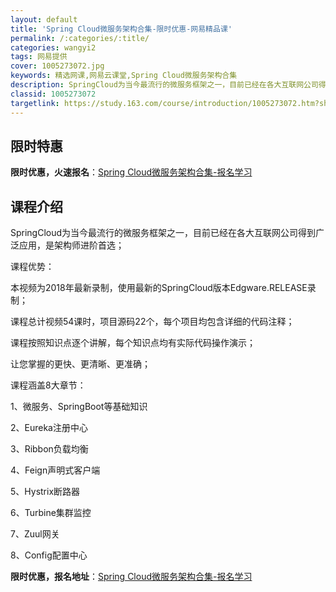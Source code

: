 ```yaml
---
layout: default
title: 'Spring Cloud微服务架构合集-限时优惠-网易精品课'
permalink: /:categories/:title/
categories: wangyi2
tags: 网易提供
cover: 1005273072.jpg
keywords: 精选网课,网易云课堂,Spring Cloud微服务架构合集
description: SpringCloud为当今最流行的微服务框架之一，目前已经在各大互联网公司得到广泛应用，是架构师进阶首选；课程优势：本
classid: 1005273072
targetlink: https://study.163.com/course/introduction/1005273072.htm?share=1&shareId=1025206652&utm_campaign=share&utm_medium=iphoneShare&utm_source=&utm_u=1025206652
---
```


## 限时特惠

**限时优惠，火速报名**：[Spring Cloud微服务架构合集-报名学习](https://study.163.com/course/introduction/1005273072.htm?share=1&shareId=1025206652&utm_campaign=share&utm_medium=iphoneShare&utm_source=&utm_u=1025206652)

## 课程介绍

SpringCloud为当今最流行的微服务框架之一，目前已经在各大互联网公司得到广泛应用，是架构师进阶首选；



课程优势：

本视频为2018年最新录制，使用最新的SpringCloud版本Edgware.RELEASE录制；

课程总计视频54课时，项目源码22个，每个项目均包含详细的代码注释；

课程按照知识点逐个讲解，每个知识点均有实际代码操作演示；

让您掌握的更快、更清晰、更准确；



课程涵盖8大章节：

1、微服务、SpringBoot等基础知识

2、Eureka注册中心

3、Ribbon负载均衡

4、Feign声明式客户端

5、Hystrix断路器

6、Turbine集群监控

7、Zuul网关

8、Config配置中心

**限时优惠，报名地址**：[Spring Cloud微服务架构合集-报名学习](https://study.163.com/course/introduction/1005273072.htm?share=1&shareId=1025206652&utm_campaign=share&utm_medium=iphoneShare&utm_source=&utm_u=1025206652)

